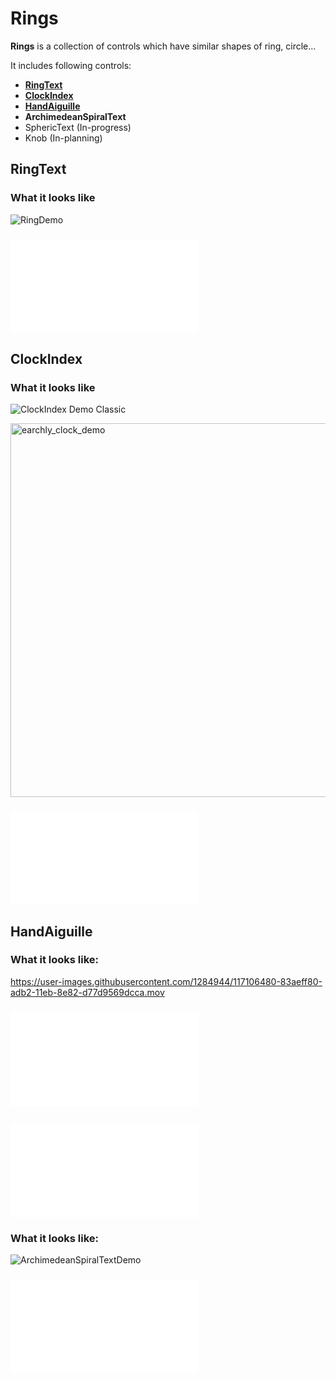 # Rings

**Rings** is a collection of controls which have similar shapes of ring, circle...

It includes following controls:
* **[RingText](#ringtext)**
* **[ClockIndex](#clockindex)**
* **[HandAiguille](#gandaiguille)**
* **ArchimedeanSpiralText**
* SphericText (In-progress)
* Knob (In-planning)

## RingText

### What it looks like
![RingDemo](https://user-images.githubusercontent.com/1284944/115984682-fb26a700-a5da-11eb-8a59-a1554ec41bdf.gif)

### ![How to use it](Sources/Rings/RingText.md)

## ClockIndex

### What it looks like
![ClockIndex Demo Classic](https://user-images.githubusercontent.com/1284944/116664495-26d6d200-a9cb-11eb-906c-7ffe659dcfbc.gif)

<img width="598" alt="earchly_clock_demo" src="https://user-images.githubusercontent.com/1284944/116664737-73baa880-a9cb-11eb-97e1-afcb49dfcfcd.png">

### ![How to use it](Sources/Rings/ClockIndex.md)

## HandAiguille

### What it looks like:
https://user-images.githubusercontent.com/1284944/117106480-83aeff80-adb2-11eb-8e82-d77d9569dcca.mov

### ![How to use it](Sources/Rings/HandAiguille.md)

## ![ArchimedeanSpiralText](Sources/Rings/ArchimedeanSpiralText.md)

### What it looks like:
![ArchimedeanSpiralTextDemo](https://user-images.githubusercontent.com/1284944/117950922-3ef10e80-b346-11eb-9da1-50b0f87990a2.gif)

### ![How to use it](Sources/Rings/ArchimedeanSpiralText.md)
